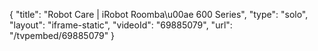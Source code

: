 {
    "title": "Robot Care | iRobot Roomba\u00ae 600 Series",
    "type": "solo",
    "layout": "iframe-static",
    "videoId": "69885079",
    "url": "\/tvpembed\/69885079"
}